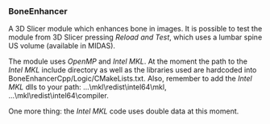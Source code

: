 ### **BoneEnhancer** ###

A 3D Slicer module which enhances bone in images. It is possible to test the module from 3D Slicer pressing *Reload and Test*, which uses a lumbar spine US volume (available in MIDAS).

The module uses *OpenMP* and *Intel MKL*. At the moment the path to the *Intel MKL* include directory as well as the libraries used are hardcoded into BoneEnhancerCpp/Logic/CMakeLists.txt. Also,  remember to add the *Intel MKL* dlls to your path: ...\mkl\redist\intel64\mkl, ...\mkl\redist\intel64\compiler.

One more thing: the *Intel MKL* code uses double data at this moment.